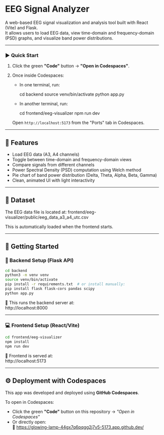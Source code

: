 # EEG Signal Analyzer

A web-based EEG signal visualization and analysis tool built with React (Vite) and Flask.  
It allows users to load EEG data, view time-domain and frequency-domain (PSD) graphs, and visualize band power distributions.

---
### ▶️ Quick Start

1. Click the green **"Code"** button → **"Open in Codespaces"**.
2. Once inside Codespaces:
   - In one terminal, run:

     
     cd backend
     source venv/bin/activate
     python app.py
   

   - In another terminal, run:

     cd frontend/eeg-visualizer
     npm run dev
     

   Open `http://localhost:5173` from the "Ports" tab in Codespaces.


---

## 🧠 Features

- Load EEG data (A3, A4 channels)
- Toggle between time-domain and frequency-domain views
- Compare signals from different channels
- Power Spectral Density (PSD) computation using Welch method
- Pie chart of band power distribution (Delta, Theta, Alpha, Beta, Gamma)
- Clean, animated UI with light interactivity

---

## 📁 Dataset

The EEG data file is located at: frontend/eeg-visualizer/public/eeg_data_a3_a4_utc.csv

This is automatically loaded when the frontend starts.

---

## 🚀 Getting Started

### 🔧 Backend Setup (Flask API)

```bash
cd backend
python3 -m venv venv
source venv/bin/activate
pip install -r requirements.txt  # or install manually:
pip install flask flask-cors pandas scipy
python app.py
```

📍 This runs the backend server at:  
http://localhost:8000

---

### 💻 Frontend Setup (React/Vite)

```bash
cd frontend/eeg-visualizer
npm install
npm run dev
```

📍 Frontend is served at:  
http://localhost:5173

---

## ⚙️ Deployment with Codespaces

This app was developed and deployed using **GitHub Codespaces**.

To open in Codespaces:

- Click the green **"Code"** button on this repository → _"Open in Codespaces"_
- Or directly open:  
  🔗 https://glowing-lamp-44gx7q6pqgg2j7v5-5173.app.github.dev/
